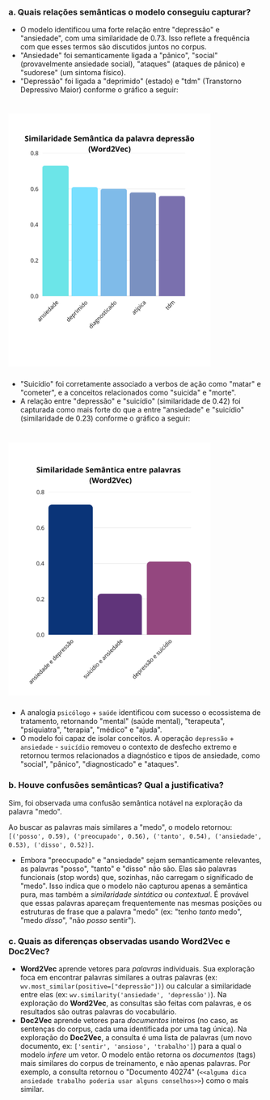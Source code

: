 ### a. Quais relações semânticas o modelo conseguiu capturar?

* O modelo identificou uma forte relação entre "depressão" e "ansiedade", com uma similaridade de 0.73. Isso reflete a frequência com que esses termos são discutidos juntos no corpus.
* "Ansiedade" foi semanticamente ligada a "pânico", "social" (provavelmente ansiedade social), "ataques" (ataques de pânico) e "sudorese" (um sintoma físico).
* "Depressão" foi ligada a "deprimido" (estado) e "tdm" (Transtorno Depressivo Maior) conforme o gráfico a seguir: 
# <img src="g1.png" alt="gráfico 1" width="400">
* "Suicídio" foi corretamente associado a verbos de ação como "matar" e "cometer", e a conceitos relacionados como "suicida" e "morte".
* A relação entre "depressão" e "suicídio" (similaridade de 0.42) foi capturada como mais forte do que a entre "ansiedade" e "suicídio" (similaridade de 0.23) conforme o gráfico a seguir: 
# <img src="g2.png" alt="gráfico 2" width="400">
* A analogia `psicólogo` + `saúde` identificou com sucesso o ecossistema de tratamento, retornando "mental" (saúde mental), "terapeuta", "psiquiatra", "terapia", "médico" e "ajuda".
* O modelo foi capaz de isolar conceitos. A operação `depressão` + `ansiedade` - `suicídio` removeu o contexto de desfecho extremo e retornou termos relacionados a diagnóstico e tipos de ansiedade, como "social", "pânico", "diagnosticado" e "ataques".

### b. Houve confusões semânticas? Qual a justificativa?

Sim, foi observada uma confusão semântica notável na exploração da palavra "medo".

Ao buscar as palavras mais similares a "medo", o modelo retornou: `[('posso', 0.59), ('preocupado', 0.56), ('tanto', 0.54), ('ansiedade', 0.53), ('disso', 0.52)]`.

* Embora "preocupado" e "ansiedade" sejam semanticamente relevantes, as palavras "posso", "tanto" e "disso" não são. Elas são palavras funcionais (stop words) que, sozinhas, não carregam o significado de "medo". Isso indica que o modelo não capturou apenas a semântica pura, mas também a *similaridade sintática* ou *contextual*. É provável que essas palavras apareçam frequentemente nas mesmas posições ou estruturas de frase que a palavra "medo" (ex: "tenho *tanto* medo", "medo *disso*", "não *posso* sentir").

### c. Quais as diferenças observadas usando Word2Vec e Doc2Vec?
   * **Word2Vec** 
    aprende vetores para *palavras* individuais. Sua exploração foca em encontrar palavras similares a outras palavras (ex: `wv.most_similar(positive=["depressão"])`) ou calcular a similaridade entre elas (ex: `wv.similarity('ansiedade', 'depressão')`). Na exploração do **Word2Vec**, as consultas são feitas com palavras, e os resultados são outras palavras do vocabulário.
 * **Doc2Vec** aprende vetores para *documentos* inteiros (no caso, as sentenças do corpus, cada uma identificada por uma tag única). Na exploração do **Doc2Vec**, a consulta é uma lista de palavras (um novo documento, ex: `['sentir', 'ansioso', 'trabalho']`) para a qual o modelo *infere* um vetor. O modelo então retorna os *documentos* (tags) mais similares do corpus de treinamento, e não apenas palavras. Por exemplo, a consulta retornou o "Documento 40274" (`<<alguma dica ansiedade trabalho poderia usar alguns conselhos>>`) como o mais similar.
